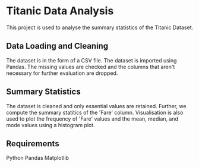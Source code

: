 # Titanic Data Analysis
This project is used to analyse the summary statistics of the Titanic Dataset. 

## Data Loading and Cleaning
The dataset is in the form of a CSV file. The dataset is imported using Pandas. 
The missing values are checked and the columns that aren't necessary for further evaluation are dropped.

## Summary Statistics
The dataset is cleaned and only essential values are retained. Further, we compute the summary statitics of the 'Fare' column. 
Visualisation is also used to plot the frequency of 'Fare' values and the mean, median, and mode values using a histogram plot. 

## Requirements
Python
Pandas
Matplotlib








